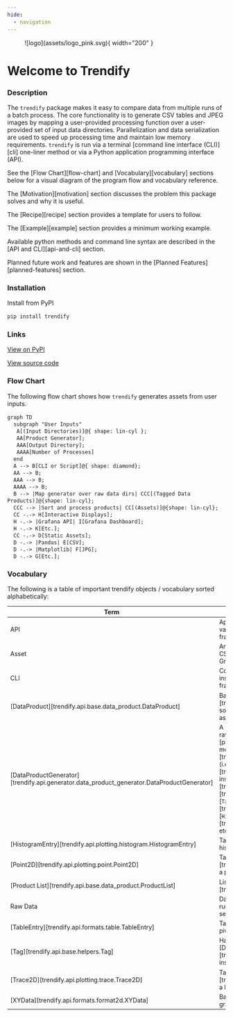 ```yaml
---
hide:
  - navigation
---
```


<figure markdown="1">
![logo](assets/logo_pink.svg){ width="200" }
</figure>

# Welcome to Trendify

### Description

The `trendify` package makes it easy to compare data from multiple runs of a batch process.  The core functionality is to generate CSV tables and JPEG images by mapping a user-provided processing function over a user-provided set of input data directories.  Parallelization and data serialization are used to speed up processing time and maintain low memory requirements.  `trendify` is run via a terminal [command line interface (CLI)][cli] one-liner method or via a Python application programming interface (API).

See the [Flow Chart][flow-chart] and [Vocabulary][vocabulary] sections below for a visual diagram of the program flow and vocabulary reference.

The [Motivation][motivation] section discusses the problem this package solves and why it is useful.

The [Recipe][recipe] section provides a template for users to follow.

The [Example][example] section provides a minimum working example.

Available python methods and command line syntax are described in the [API and CLI][api-and-cli] section.

Planned future work and features are shown in the [Planned Features][planned-features] section.

### Installation

Install from PyPI

```bash
pip install trendify
```

### Links

[View on PyPI](https://pypi.org/project/trendify/)

[View source code](https://github.com/TalbotKnighton/trendify?tab=readme-ov-file)

### Flow Chart

The following flow chart shows how `trendify` generates assets from user inputs.

``` mermaid
graph TD
  subgraph "User Inputs"  
   A[(Input Directories)]@{ shape: lin-cyl };
   AA[Product Generator];
   AAA[Output Directory];
   AAAA[Number of Processes]
  end
  A --> B[CLI or Script]@{ shape: diamond};
  AA --> B;
  AAA --> B;
  AAAA --> B;
  B --> |Map generator over raw data dirs| CCC[(Tagged Data Products)]@{shape: lin-cyl};
  CCC --> |Sort and process products| CC[(Assets)]@{shape: lin-cyl};
  CC -.-> H[Interactive Displays];
  H -.-> |Grafana API| I[Grafana Dashboard];
  H -.-> K[Etc.];
  CC -.-> D[Static Assets];
  D -.-> |Pandas| E[CSV];
  D -.-> |Matplotlib| F[JPG];
  D -.-> G[Etc.];
```

### Vocabulary

The following is a table of important trendify objects / vocabulary sorted alphabetically:

| Term | Meaning |
| ---- | ------- |
| API | Application programming interface: Definition of valid objects for processing within `trendify` framework |
| Asset | An asset to be used in a report (such as static CSV or JPG files) or interacted with (such as a Grafana dashboard) |
| CLI | Command line interface: `trendify` script installed with package used to run the framework |
| [DataProduct][trendify.api.base.data_product.DataProduct] | Base class for [tagged][trendify.api.base.helpers.Tag] products to be sorted and displayed in static or interactive assets.|
| [DataProductGenerator][trendify.api.generator.data_product_generator.DataProductGenerator] | A [Callable][typing.Callable] to be mapped over raw data directories.  Given the [Path][pathlib.Path] to a working directory, the method returns a [ProductList][trendify.api.base.data_product.ProductList] (i.e. a list of instances of [DataProduct][trendify.api.base.data_product.DataProduct] instances): [`Trace2D`][trendify.api.plotting.trace.Trace2D], [`Point2D`][trendify.api.plotting.point.Point2D], [`TableEntry`][trendify.api.formats.table.TableEntry], [`HistogramEntry`][trendify.api.plotting.histogram.HistogramEntry], etc. |
| [HistogramEntry][trendify.api.plotting.histogram.HistogramEntry] | Tagged, labeled data point to be counted and histogrammed |
| [Point2D][trendify.api.plotting.point.Point2D] | Tagged, labeled [XYData][trendify.api.formats.format2d.XYData] defining a point to be scattered on xy graph |
| [Product List][trendify.api.base.data_product.ProductList] | List of [DataProduct][trendify.api.formats.table.TableEntry] instances |
| Raw Data | Data from some batch process or individual runs (with results from each run stored in separate subdirectories) |
| [TableEntry][trendify.api.formats.table.TableEntry] | Tagged data point to be collected into a table, pivoted, and statistically analyzed |
| [Tag][trendify.api.base.helpers.Tag] | Hashable tag used for sorting and collection of [DataProduct][trendify.api.base.data_product.DataProduct] instances |
| [Trace2D][trendify.api.plotting.trace.Trace2D] | Tagged, labeled [XYData][trendify.api.formats.format2d.XYData] defining a line to be plotted on xy graph |
| [XYData][trendify.api.formats.format2d.XYData] | Base class for products to be plotted on an xy graph |
